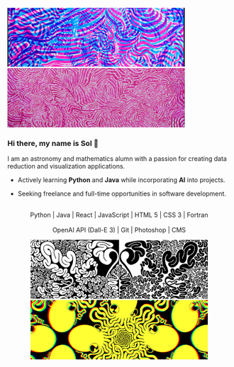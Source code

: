 <p float="left">
  <img src="https://raw.githubusercontent.com/solroj0/solroj0/main/banners/bubblegum4.png" width="400" />
  <img src="https://raw.githubusercontent.com/solroj0/solroj0/main/banners/lollipop1.png" alt="Image 2" width="400" /> 
</p>

### Hi there, my name is Sol 👋

I am an astronomy and mathematics alumn with a passion for creating data reduction and visualization applications.

- Actively learning **Python** and **Java** while incorporating **AI** into projects. 

- Seeking freelance and full-time opportunities in  software development.

<br>
<div align="center">
  
<div>Python | Java | React | JavaScript | HTML 5 | CSS 3 | Fortran </div>
<br>

<div>OpenAI API (Dall-E 3) | Git  | Photoshop | CMS</div>


<p float="left">
  <img src="https://raw.githubusercontent.com/solroj0/solroj0/main/banners/noodles1.png" width="400" />
  <img src="https://raw.githubusercontent.com/solroj0/solroj0/main/banners/octoquad1.png" alt="Image 2" width="400" /> 
</p>



